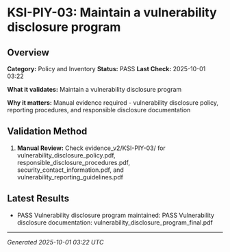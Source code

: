 # KSI-PIY-03: Maintain a vulnerability disclosure program

## Overview

**Category:** Policy and Inventory
**Status:** PASS
**Last Check:** 2025-10-01 03:22

**What it validates:** Maintain a vulnerability disclosure program

**Why it matters:** Manual evidence required - vulnerability disclosure policy, reporting procedures, and responsible disclosure documentation

## Validation Method

1. **Manual Review:** Check evidence_v2/KSI-PIY-03/ for vulnerability_disclosure_policy.pdf, responsible_disclosure_procedures.pdf, security_contact_information.pdf, and vulnerability_reporting_guidelines.pdf

## Latest Results

- PASS Vulnerability disclosure program maintained: PASS Vulnerability disclosure documentation: vulnerability_disclosure_program_final.pdf

---
*Generated 2025-10-01 03:22 UTC*